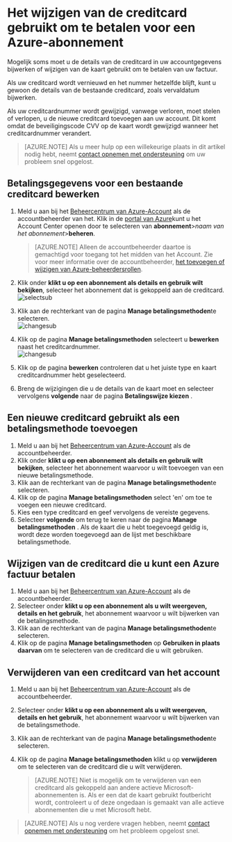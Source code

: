 <properties
    pageTitle="Het wijzigen van de creditcard gebruikt om te betalen voor een abonnement op Azure | Microsoft Azure"
    description="Wordt beschreven hoe u het wijzigen van de creditcard gebruikt om te betalen voor een Azure-abonnement"
    services=""
    documentationCenter=""
    authors="genlin"
    manager="mbaldwin"
    editor=""
    tags="billing"
    />

<tags
    ms.service="billing"
    ms.workload="na"
    ms.tgt_pltfrm="na"
    ms.devlang="na"
    ms.topic="article"
    ms.date="08/24/2016"
    ms.author="genli"/>

# <a name="how-to-change-the-credit-card-used-to-pay-for-an-azure-subscription"></a>Het wijzigen van de creditcard gebruikt om te betalen voor een Azure-abonnement

Mogelijk soms moet u de details van de creditcard in uw accountgegevens bijwerken of wijzigen van de kaart gebruikt om te betalen van uw factuur.

Als uw creditcard wordt vernieuwd en het nummer hetzelfde blijft, kunt u gewoon de details van de bestaande creditcard, zoals vervaldatum bijwerken.

Als uw creditcardnummer wordt gewijzigd, vanwege verloren, moet stelen of verlopen, u de nieuwe creditcard toevoegen aan uw account. Dit komt omdat de beveiligingscode CVV op de kaart wordt gewijzigd wanneer het creditcardnummer verandert.

> [AZURE.NOTE] Als u meer hulp op een willekeurige plaats in dit artikel nodig hebt, neemt [contact opnemen met ondersteuning](https://portal.azure.com/?#blade/Microsoft_Azure_Support/HelpAndSupportBlade) om uw probleem snel opgelost.

## <a name="edit-payment-information-for-an-existing-credit-card"></a>Betalingsgegevens voor een bestaande creditcard bewerken
1. Meld u aan bij het [Beheercentrum van Azure-Account](https://account.windowsazure.com/Subscriptions) als de accountbeheerder van het. Klik in de [portal van Azure](https://portal.azure.com)kunt u het Account Center openen door te selecteren van **abonnement**>*naam van het abonnement*>**beheren**.

    > [AZURE.NOTE] Alleen de accountbeheerder daartoe is gemachtigd voor toegang tot het midden van het Account. Zie voor meer informatie over de accountbeheerder, [het toevoegen of wijzigen van Azure-beheerdersrollen](billing-add-change-azure-subscription-administrator.md).

2. Klik onder **klikt u op een abonnement als details en gebruik wilt bekijken**, selecteer het abonnement dat is gekoppeld aan de creditcard.</br> ![selectsub](./media/billing-how-to-change-credit-card/selectsub.png)
3. Klik aan de rechterkant van de pagina **Manage betalingsmethoden**te selecteren.</br> ![changesub](./media/billing-how-to-change-credit-card/changesub_new.png)
4. Klik op de pagina **Manage betalingsmethoden** selecteert u **bewerken** naast het creditcardnummer.</br> ![changesub](./media/billing-how-to-change-credit-card/editcard_new.png)
5. Klik op de pagina **bewerken** controleren dat u het juiste type en kaart creditcardnummer hebt geselecteerd.
6. Breng de wijzigingen die u de details van de kaart moet en selecteer vervolgens **volgende** naar de pagina **Betalingswijze kiezen** .

## <a name="add-a-new-credit-card-as-a-payment-method"></a>Een nieuwe creditcard gebruikt als een betalingsmethode toevoegen
1. Meld u aan bij het [Beheercentrum van Azure-Account](https://account.windowsazure.com/Subscriptions) als de accountbeheerder.
2. Klik onder **klikt u op een abonnement als details en gebruik wilt bekijken**, selecteer het abonnement waarvoor u wilt toevoegen van een nieuwe betalingsmethode.
3. Klik aan de rechterkant van de pagina **Manage betalingsmethoden**te selecteren.
4. Klik op de pagina **Manage betalingsmethoden** select 'en' om toe te voegen een nieuwe creditcard.
5. Kies een type creditcard en geef vervolgens de vereiste gegevens.
6. Selecteer **volgende** om terug te keren naar de pagina **Manage betalingsmethoden** . Als de kaart die u hebt toegevoegd geldig is, wordt deze worden toegevoegd aan de lijst met beschikbare betalingsmethode.

## <a name="change-the-credit-card-that-you-use-to-pay-an-azure-bill"></a>Wijzigen van de creditcard die u kunt een Azure factuur betalen
1. Meld u aan bij het [Beheercentrum van Azure-Account](https://account.windowsazure.com/Subscriptions) als de accountbeheerder.
2. Selecteer onder **klikt u op een abonnement als u wilt weergeven, details en het gebruik**, het abonnement waarvoor u wilt bijwerken van de betalingsmethode.
3. Klik aan de rechterkant van de pagina **Manage betalingsmethoden**te selecteren.
4. Klik op de pagina **Manage betalingsmethoden** op **Gebruiken in plaats daarvan** om te selecteren van de creditcard die u wilt gebruiken.

## <a name="removing-a-credit-card-from-the-account"></a>Verwijderen van een creditcard van het account
1. Meld u aan bij het [Beheercentrum van Azure-Account](https://account.windowsazure.com/Subscriptions) als de accountbeheerder.
2. Selecteer onder **klikt u op een abonnement als u wilt weergeven, details en het gebruik**, het abonnement waarvoor u wilt bijwerken van de betalingsmethode.
3. Klik aan de rechterkant van de pagina **Manage betalingsmethoden**te selecteren.
4. Klik op de pagina **Manage betalingsmethoden** klikt u op **verwijderen** om te selecteren van de creditcard die u wilt verwijderen.

    > [AZURE.NOTE] Niet is mogelijk om te verwijderen van een creditcard als gekoppeld aan andere actieve Microsoft-abonnementen is. Als er een dat de kaart gebruikt foutbericht wordt, controleert u of deze ongedaan is gemaakt van alle actieve abonnementen die u met Microsoft hebt.

> [AZURE.NOTE] Als u nog verdere vragen hebben, neemt [contact opnemen met ondersteuning](https://portal.azure.com/?#blade/Microsoft_Azure_Support/HelpAndSupportBlade) om het probleem opgelost snel.
